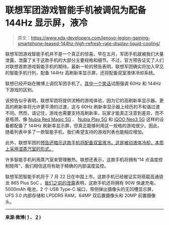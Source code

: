 # 联想军团游戏智能手机被调侃为配备 144Hz 显示屏，液冷

> 原文：<https://www.xda-developers.com/lenovo-legion-gaming-smartphone-teased-144hz-high-refresh-rate-display-liquid-cooling/>

联想军团游戏智能手机并不是一个真正的惊喜。早在五月，军团手机就被我们大量泄露，泄露了关于这款手机的大部分主要规格和细节。不过，官方预告证实了人们对联想首款游戏智能手机的期待。最新一轮的预告表明，联想军团确实将加入罕见的智能手机行列，配备 144Hz 高刷新率显示屏，还将配备双室液体冷却系统。

联想已经开始在微博上调侃军团手机了。[其中一个笑话](https://weibo.com/7356339351/JaYHJk2rm)试图强调 60Hz 和 144Hz 下游戏的区别。

该预告似乎表明，联想军团将提供流畅的游戏体验，因为它的高刷新率显示器。更高的刷新率将允许更平滑的过渡，这与 60Hz 刷新率显示器上经历的不和谐过渡不同。然而，请记住，游戏也需要支持高刷新率，玩家才能真正注意到差异，而不是瓶颈。像 [Nubia Red Magic 5G](https://www.xda-developers.com/nubia-red-magic-5g-144hz-display-active-cooling-fan/) 、 [Nubia Play 5G](https://www.xda-developers.com/nubia-play-5g-144hz-display-snapdragon-765g-china-launch/) 和 [iQOO Neo3 5G](https://www.xda-developers.com/iqoo-neo3-5g-snapdragon-865-144hz-refresh-rate-display-44w-vivo-super-flashcharge-fast-charging/) 这样的设备都配备了 144Hz 刷新率显示屏，但真正能够利用这一规格的游戏很少。因此，随着列表中多了一款智能手机，我们希望支持的游戏列表也能相应增加。

此外，联想军团的[预告还暗示这款手机将配备双室液冷。这是被动液体冷却，本质上采用湿蒸汽室的形式。](https://weibo.com/7356339351/Jb88diLf8)

许多智能手机利用蒸汽室来管理散热。联想还表示，这款手机将拥有“14 点温度控制矩阵”，我们相信这将有助于精确的内部温度监控。

联想军团智能手机将于 7 月 22 日在中国上市。这款手机已经被证实将搭载高通骁龙 865 Plus SoC 。[我们之前的泄露](https://www.xda-developers.com/lenovo-legion-gaming-phone-leak/)表明，这款手机还将拥有 90W 快速充电，5000mAh 电池，2 个 USB Type-C 端口，带侧弹出摄像头的无凹槽显示屏，UFS 3.0 内部存储和 LPDDR5 RAM，64MP 双后置摄像头和 20MP 前置摄像头。

* * *

**来源:微博( [1](https://weibo.com/7356339351/JaYHJk2rm) 、 [2](https://weibo.com/7356339351/Jb88diLf8) )**